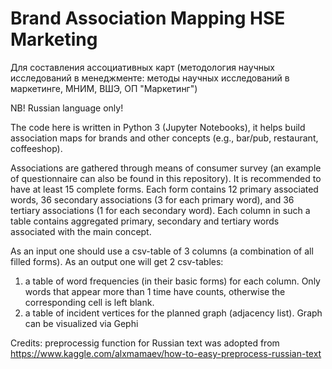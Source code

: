 # Brand Association Mapping HSE Marketing
Для составления ассоциативных карт (методология научных исследований в менеджменте: методы научных исследований в маркетинге, МНИМ, ВШЭ, ОП "Маркетинг")

NB! Russian language only!

The code here is written in Python 3 (Jupyter Notebooks), it helps build association maps for brands and other concepts (e.g., bar/pub, restaurant, coffeeshop).

Associations are gathered through means of consumer survey (an example of questionnaire can also be found in this repository).
It is recommended to have at least 15 complete forms. Each form contains 12 primary associated words, 36 secondary associations (3 for each primary word), and 36 tertiary associations (1 for each secondary word).
Each column in such a table contains aggregated primary, secondary and tertiary words associated with the main concept.

As an input one should use a csv-table of 3 columns (a combination of all filled forms). As an output one will get 2 csv-tables:
1) a table of word frequencies (in their basic forms) for each column. Only words that appear more than 1 time have counts, otherwise the corresponding cell is left blank.
2) a table of incident vertices for the planned graph (adjacency list). Graph can be visualized via Gephi

Credits:
preprocessig function for Russian text was adopted from https://www.kaggle.com/alxmamaev/how-to-easy-preprocess-russian-text
